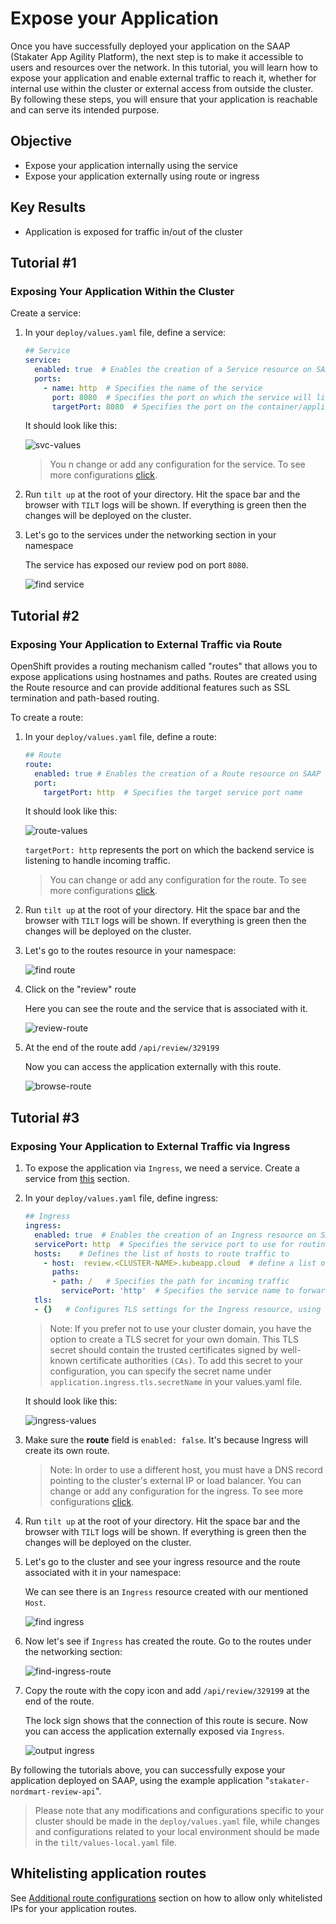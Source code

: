 # Expose your Application

Once you have successfully deployed your application on the SAAP (Stakater App Agility Platform), the next step is to make it accessible to users and resources over the network. In this tutorial, you will learn how to expose your application and enable external traffic to reach it, whether for internal use within the cluster or external access from outside the cluster. By following these steps, you will ensure that your application is reachable and can serve its intended purpose.

## Objective

- Expose your application internally using the service
- Expose your application externally using route or ingress

## Key Results

- Application is exposed for traffic in/out of the cluster

## Tutorial #1

### Exposing Your Application Within the Cluster

Create a service:

1. In your `deploy/values.yaml` file, define a service:

    ```yaml
    ## Service
    service:
      enabled: true  # Enables the creation of a Service resource on SAAP
      ports:
        - name: http  # Specifies the name of the service
          port: 8080  # Specifies the port on which the service will listen
          targetPort: 8080  # Specifies the port on the container/application to which the traffic will be forwarded

    ```

    It should look like this:

    ![svc-values](images/svc-values.png)

    > You n change or add any configuration for the service. To see more configurations [click](https://github.com/stakater/applition.git).

1. Run `tilt up` at the root of your directory. Hit the space bar and the browser with `TILT` logs will be shown. If everything is green then the changes will be deployed on the cluster.

1. Let's go to the services under the networking section in your namespace

    The service has exposed our review pod on port `8080`.

    ![find service](images/svc.png)

## Tutorial #2

### Exposing Your Application to External Traffic via Route

OpenShift provides a routing mechanism called "routes" that allows you to expose applications using hostnames and paths. Routes are created using the Route resource and can provide additional features such as SSL termination and path-based routing.

To create a route:

1. In your `deploy/values.yaml` file, define a route:

    ```yaml
    ## Route
    route:
      enabled: true # Enables the creation of a Route resource on SAAP
      port:
        targetPort: http  # Specifies the target service port name
    ```

    It should look like this:

    ![route-values](images/route-values.png)

    `targetPort: http` represents the port on which the backend service is listening to handle incoming traffic.

    > You can change or add any configuration for the route. To see more configurations [click](https://github.com/stakater/application.git).

1. Run `tilt up` at the root of your directory. Hit the space bar and the browser with `TILT` logs will be shown. If everything is green then the changes will be deployed on the cluster.

1. Let's go to the routes resource in your namespace:

    ![find route](images/find-route.png)

1. Click on the "review" route

    Here you can see the route and the service that is associated with it.

    ![review-route](images/review-route.png)

1. At the end of the route add `/api/review/329199`

    Now you can access the application externally with this route.

    ![browse-route](images/browse-route.png)

## Tutorial #3

### Exposing Your Application to External Traffic via Ingress

1. To expose the application via `Ingress`, we need a service. Create a service from [this](#exposing-your-application-within-the-cluster) section.

1. In your `deploy/values.yaml` file, define ingress:

    ```yaml
    ## Ingress
    ingress:
      enabled: true  # Enables the creation of an Ingress resource on SAAP
      servicePort: http  # Specifies the service port to use for routing traffic
      hosts:    # Defines the list of hosts to route traffic to
        - host:  review.<CLUSTER-NAME>.kubeapp.cloud  # define a list of hosts
          paths:
          - path: /   # Specifies the path for incoming traffic
            servicePort: 'http'  # Specifies the service name to forward traffic to
      tls:
      - {}   # Configures TLS settings for the Ingress resource, using the default ingress-controller certificate
    ```

    > Note: If you prefer not to use your cluster domain, you have the option to create a TLS secret for your own domain. This TLS secret should contain the trusted certificates signed by well-known certificate authorities `(CAs)`. To add this secret to your configuration, you can specify the secret name under `application.ingress.tls.secretName` in your values.yaml file.

    It should look like this:

    ![ingress-values](images/ingress-values.png)

1. Make sure the **route** field is `enabled: false`. It's because Ingress will create its own route.

    > Note: In order to use a different host, you must have a DNS record pointing to the cluster's external IP or load balancer. You can change or add any configuration for the ingress. To see more configurations [click](https://docs.openshift.com/container-platform/4.11/networking/routes/route-configuration.html#nw-ingress-creating-a-route-via-an-ingress_route-configuration).

1. Run `tilt up` at the root of your directory. Hit the space bar and the browser with `TILT` logs will be shown. If everything is green then the changes will be deployed on the cluster.

1. Let's go to the cluster and see your ingress resource and the route associated with it in your namespace:

    We can see there is an `Ingress` resource created with our mentioned `Host`.

    ![find ingress](images/find-ingress.png)

1. Now let's see if `Ingress` has created the route. Go to the routes under the networking section:

    ![find-ingress-route](images/find-ingress-route.png)

1. Copy the route with the copy icon and add `/api/review/329199` at the end of the route.

    The lock sign shows that the connection of this route is secure. Now you can access the application externally exposed via `Ingress`.

    ![output ingress](images/output.png)

By following the tutorials above, you can successfully expose your application deployed on SAAP, using the example application "`stakater-nordmart-review-api`".

> Please note that any modifications and configurations specific to your cluster should be made in the `deploy/values.yaml` file, while changes and configurations related to your local environment should be made in the `tilt/values-local.yaml` file.

## Whitelisting application routes

See [Additional route configurations](../../../../for-administrators/secure-your-cluster/secure-routes.md#additional-route-configuration) section on how to allow only whitelisted IPs for your application routes.
